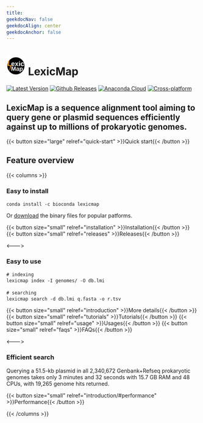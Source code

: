 ```yaml
---
title:
geekdocNav: false
geekdocAlign: center
geekdocAnchor: false
---
```

# <img src="logo.svg" width="50"/> LexicMap
<!-- markdownlint-capture -->
<!-- markdownlint-disable MD033 -->
<!-- markdownlint-restore -->

[![Latest Version](https://img.shields.io/github/release/shenwei356/LexicMap.svg?style=flat?maxAge=86400)](https://github.com/shenwei356/LexicMap/releases)
[![Github Releases](https://img.shields.io/github/downloads/shenwei356/LexicMap/latest/total.svg?maxAge=3600)](http://bioinf.shenwei.me/LexicMap/download/)
[![Anaconda Cloud](https://anaconda.org/bioconda/lexicmap/badges/version.svg)](https://anaconda.org/bioconda/lexicmap)
[![Cross-platform](https://img.shields.io/badge/platform-any-ec2eb4.svg?style=flat)](http://bioinf.shenwei.me/LexicMap/download/)


## LexicMap is a sequence alignment tool aiming to query gene or plasmid sequences efficiently against up to millions of prokaryotic genomes.


{{< button size="large" relref="quick-start" >}}Quick start{{< /button >}}



## Feature overview

{{< columns >}}

### Easy to install

    conda install -c bioconda lexicmap

Or [download](https://github.com/shenwei356/lexicmap/releases) the binary files for popular patforms.


{{< button size="small" relref="installation" >}}Installation{{< /button >}}
{{< button size="small" relref="releases" >}}Releases{{< /button >}}

<--->

### Easy to use

    # indexing
    lexicmap index -I genomes/ -O db.lmi

    # searching
    lexicmap search -d db.lmi q.fasta -o r.tsv

{{< button size="small" relref="introduction" >}}More details{{< /button >}}
{{< button size="small" relref="tutorials" >}}Tutorials{{< /button >}}
{{< button size="small" relref="usage" >}}Usages{{< /button >}}
{{< button size="small" relref="faqs" >}}FAQs{{< /button >}}

<--->

### Efficient search

Querying a 51.5-kb plasmid in all 2,340,672 Genbank+Refseq prokaryotic genomes takes only 3 minutes and 32 seconds with 15.7 GB RAM and 48 CPUs, with 19,265 genome hits returned.

{{< button size="small" relref="introduction/#performance" >}}Performance{{< /button >}}


{{< /columns >}}

